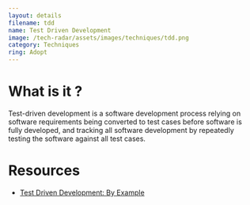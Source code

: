 ```yaml
---
layout: details
filename: tdd
name: Test Driven Development
image: /tech-radar/assets/images/techniques/tdd.png 
category: Techniques
ring: Adopt
---
```


# What is it ?
Test-driven development is a software development process relying on software requirements being converted to test cases before software is fully developed, and tracking all software development by repeatedly testing the software against all test cases.	

# Resources
- [Test Driven Development: By Example](https://www.amazon.com/Test-Driven-Development-Kent-Beck/dp/0321146530)
